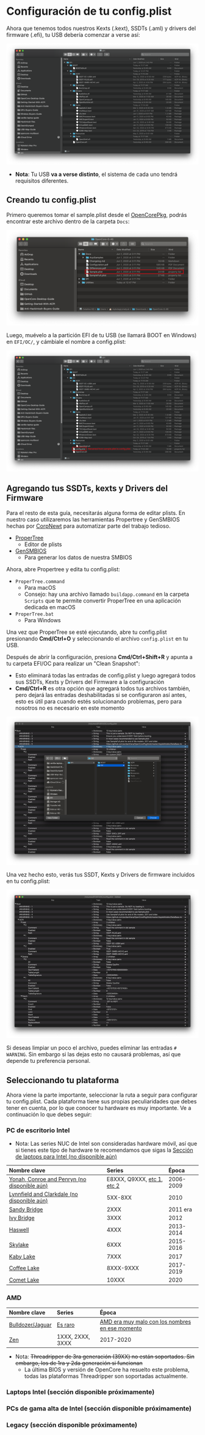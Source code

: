 # Configuración de tu config.plist

Ahora que tenemos todos nuestros Kexts (.kext), SSDTs (.aml) y drivers del firmware (.efi), tu USB debería comenzar a verse así:

![](../images/config/config-universal/almost-done.png)

* **Nota**: Tu USB **va a verse distinto**, el sistema de cada uno tendrá requisitos diferentes.

## Creando tu config.plist

Primero queremos tomar el sample.plist desde el [OpenCorePkg](https://github.com/acidanthera/OpenCorePkg/releases), podrás encontrar este archivo dentro de la carpeta `Docs`:

![](../images/config/config-universal/sample-location.png)

Luego, muévelo a la partición EFI de tu USB (se llamará BOOT en Windows) en `EFI/OC/`, y cámbiale el nombre a config.plist:

![](../images/config/config-universal/renamed.png)

## Agregando tus SSDTs, kexts y Drivers del Firmware

Para el resto de esta guía, necesitarás alguna forma de editar plists. En nuestro caso utilizaremos las herramientas Propertree y GenSMBIOS hechas por [CorpNewt](https://github.com/corpnewt) para automatizar parte del trabajo tedioso.

* [ProperTree](https://github.com/corpnewt/ProperTree)
  * Editor de plists
* [GenSMBIOS](https://github.com/corpnewt/GenSMBIOS)
  * Para generar los datos de nuestra SMBIOS

Ahora, abre Propertree y edita tu config.plist:

* `ProperTree.command`
  * Para macOS
  * Consejo: hay una archivo llamado `buildapp.command` en la carpeta `Scripts` que te permite convertir ProperTree en una aplicación dedicada en macOS
* `ProperTree.bat`
  * Para Windows

Una vez que ProperTree se esté ejecutando, abre tu config.plist presionando **Cmd/Ctrl+O** y seleccionando el archivo `config.plist` en tu USB.

Después de abrir la configuración, presiona **Cmd/Ctrl+Shift+R** y apunta a tu carpeta EFI/OC para realizar un "Clean Snapshot":

* Esto eliminará todas las entradas de config.plist y luego agregará todos sus SSDTs, Kexts y Drivers del Firmware a la configuración
* **Cmd/Ctrl+R** es otra opción que agregará todos tus archivos también, pero dejará las entradas deshabilitadas si se configuraron así antes, esto es útil para cuando estés solucionando problemas, pero para nosotros no es necesario en este momento

![](../images/config/config-universal/before-snapshot.png)

Una vez hecho esto, verás tus SSDT, Kexts y Drivers de firmware incluidos en tu config.plist:

![](../images/config/config-universal/after-snapshot.png)

Si deseas limpiar un poco el archivo, puedes eliminar las entradas `# WARNING`. Sin embargo si las dejas esto no causará problemas, así que depende tu preferencia personal.

## Seleccionando tu plataforma

Ahora viene la parte importante, seleccionar la ruta a seguir para configurar tu config.plist. Cada plataforma tiene sus propias peculiaridades que debes tener en cuenta, por lo que conocer tu hardware es muy importante. Ve a continuación lo que debes seguir:

### PC de escritorio Intel

* Nota: Las series NUC de Intel son consideradas hardware móvil, así que si tienes este tipo de hardware te recomendamos que sigas la [Sección de laptops para Intel (no disponible aún)](#intel-laptop)

| Nombre clave | Series | Época |
| :--- | :--- | :--- |
| [Yonah, Conroe and Penryn (no disponible aún)](../config.plist/penryn.md) | E8XXX, Q9XXX, [etc 1](https://en.wikipedia.org/wiki/Yonah_(microprocessor)), [etc 2](https://en.wikipedia.org/wiki/Penryn_(microarchitecture)) | 2006-2009 |
| [Lynnfield and Clarkdale (no disponible aún)](../config.plist/clarkdale.md) | 5XX-8XX | 2010 |
| [Sandy Bridge](../config.plist/sandy-bridge.md) | 2XXX | 2011 era |
| [Ivy Bridge](/config.plist/ivy-bridge.md) | 3XXX | 2012  |
| [Haswell](/config.plist/haswell.md) | 4XXX | 2013-2014 |
| [Skylake](/config.plist/skylake.md) | 6XXX | 2015-2016 |
| [Kaby Lake](/config.plist/kaby-lake.md) | 7XXX | 2017 |
| [Coffee Lake](/config.plist/coffee-lake.md) | 8XXX-9XXX | 2017-2019 |
| [Comet Lake](/config.plist/comet-lake.md) | 10XXX | 2020 |

### AMD

| Nombre clave | Series | Época |
| :--- | :--- | :--- |
| [Bulldozer/Jaguar](../AMD/fx.md) | [Es raro](https://es.wikipedia.org/wiki/Advanced_Micro_Devices) | [AMD era muy malo con los nombres en ese momento](https://es.wikipedia.org/wiki/Advanced_Micro_Devices) |
| [Zen](../AMD/zen.md) | 1XXX, 2XXX, 3XXX | 2017-2020 |

* Nota: ~~Threadripper de 3ra generación (39XX) no están soportados. Sin embargo, los de 1ra y 2da generación si funcionan~~
  * La última BIOS y versión de OpenCore ha resuelto este problema, todas las plataformas Threadripper son soportadas actualmente.

### Laptops Intel (sección disponible próximamente)

### PCs de gama alta de Intel (sección disponible próximamente)

### Legacy (sección disponible próximamente)
